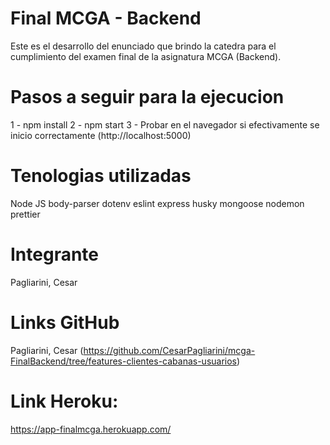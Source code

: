 # Final MCGA - Backend

Este es el desarrollo del enunciado que brindo la catedra para el cumplimiento del examen final de la asignatura MCGA (Backend).

# Pasos a seguir para la ejecucion

1 - npm install
2 - npm start
3 - Probar en el navegador si efectivamente se inicio correctamente (http://localhost:5000)

# Tenologias utilizadas

Node JS
body-parser
dotenv
eslint
express
husky
mongoose
nodemon
prettier


# Integrante

Pagliarini, Cesar 


# Links GitHub
Pagliarini, Cesar (https://github.com/CesarPagliarini/mcga-FinalBackend/tree/features-clientes-cabanas-usuarios)

# Link Heroku: 

https://app-finalmcga.herokuapp.com/